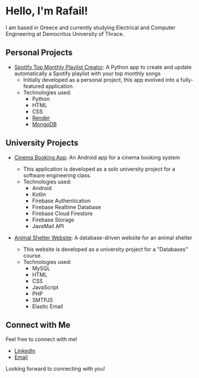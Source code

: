 # Hello, I'm Rafail!

I am based in Greece and currently studying Electrical and Computer Engineering at Democritus University of Thrace.

## Personal Projects

- [Spotify Top Monthly Playlist Creator](https://github.com/rafailpapastamou/spotify-top-monthly-playlist): A Python app to create and update automatically a Spotify playlist with your top monthly songs
  - Initially developed as a personal project, this app evolved into a fully-featured application.
  - Technologies used:
    - Python
    - HTML
    - CSS
    - [Render](https://render.com/)
    - [MongoDB](https://www.mongodb.com/)

## University Projects

- [Cinema Booking App](https://github.com/rafailpapastamou/cinema-booking-app): An Android app for a cinema booking system
  - This application is developed as a solo university project for a software engineering class. 
  - Technologies used:
    - Android
    - Kotlin
    - Firebase Authentication
    - Firebase Realtime Database
    - Firebase Cloud Firestore
    - Firebase Storage
    - JavaMail API

- [Animal Shelter Website](https://github.com/rafailpapastamou/animal-shelter-website): A database-driven website for an animal shelter
  - This website is developed as a university project for a "Databases" course.
  - Technologies used:
    - MySQL
    - HTML
    - CSS
    - JavaScript
    - PHP
    - SMTPJS
    - Elastic Email

## Connect with Me

Feel free to connect with me!

- [LinkedIn](https://www.linkedin.com/in/rafail-papastamou/)
- [Email](mailto:rafail.papastamou@gmail.com)

Looking forward to connecting with you!
